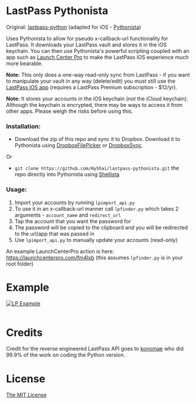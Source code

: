 LastPass Pythonista
===================

Original: [lastpass-python][] (adapted for iOS - [Pythonista][])


Uses Pythonista to allow for pseudo x-callback-url functionality for LastPass. It downloads your LastPass vault and stores it in the iOS keychain. You can then use Pythonista's powerful scripting coupled with an app such as [Launch Center Pro][] to make the LastPass iOS experience much more bearable.

**Note:** This only does a one-way read-only sync from LastPass - if you want to manipulate your vault in any way (delete/edit) you must still use the [LastPass iOS app][] (requires a LastPass Premium subscription - $12/yr).

**Note:** It stores your accounts in the iOS keychain (*not* the iCloud keychain). Although the keychain is encrypted, there may be ways to access it from other apps. Please weigh the risks before using this.

### Installation:

* Download the zip of this repo and sync it to Dropbox. Download it to Pythonista using [DropboxFilePicker][] or [DropboxSync][].

Or
* `git clone https://github.com/HyShai/lastpass-pythonista.git` the repo directly into Pythonista using [Shellista][]

### Usage:

1. Import your accounts by running `lpimport_api.py`
2. To use it in an x-callback-url manner call `lpfinder.py` which takes 2 arguments - `account_name` and `redirect_url`
3. Tap the account that you want the password for
4. The password will be copied to the clipboard and you will be redirected to the url/app that was passed in
4. Use `lpimport_api.py` to manually update your accounts (read-only)

An example LaunchCenterPro action is here: https://launchcenterpro.com/fm4lxb
(this assumes `lpfinder.py` is in your root folder)

Example
=======

[![LP Example](http://img.youtube.com/vi/8WmbEWjLWbY/0.jpg)](https://www.youtube.com/watch?v=8WmbEWjLWbY)

```python

```
Credits
=======
Credit for the reverse engineered LastPass API goes to [konomae][] who did 99.9% of the work on coding the Python version.

License
=======

[The MIT License][]

  [Pythonista]: https://itunes.apple.com/us/app/pythonista/id528579881
  [lastpass-python]: https://github.com/konomae/lastpass-python
  [The MIT License]: http://opensource.org/licenses/mit-license.php
  [Launch Center Pro]: https://itunes.apple.com/us/app/launch-center-pro/id532016360?mt=8&uo=4&at=11l6hc&ct=fnd
  [LastPass iOS app]:https://itunes.apple.com/us/app/lastpass-for-premium-customers/id324613447?mt=8&uo=4&at=11l6hc&ct=fnd
  [DropboxFilePicker]:https://gist.github.com/omz/fb180c58c94526e2c40b
  [DropboxSync]:https://gist.github.com/sidewinder42/8631794
  [Shellista]:https://github.com/transistor1/shellista
  [konomae]:https://github.com/konomae
